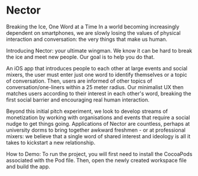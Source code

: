 # Nector
Breaking the Ice, One Word at a Time
In a world becoming increasingly dependent on smartphones, we are slowly losing the values of physical interaction and conversation: the very things that make us human.

Introducing Nector: your ultimate wingman. We know it can be hard to break the ice and meet new people. Our goal is to help you do that.

An iOS app that introduces people to each other at large events and social mixers, the user must enter just one word to identify themselves or a topic of conversation. Then, users are informed of other topics of conversation/one-liners within a 25 meter radius. Our minimalist UX then matches users according to their interest in each other's word, breaking the first social barrier and encouraging real human interaction.

Beyond this initial pitch experiment, we look to develop streams of monetization by working with organisations and events that require a social nudge to get things going. Applications of Nector are countless, perhaps at university dorms to bring together awkward freshmen - or at professional mixers: we believe that a single word of shared interest and ideology is all it takes to kickstart a new relationship.

How to Demo: To run the project, you will first need to install the CocoaPods associated with the Pod file. Then, open the newly created workspace file and build the app.
